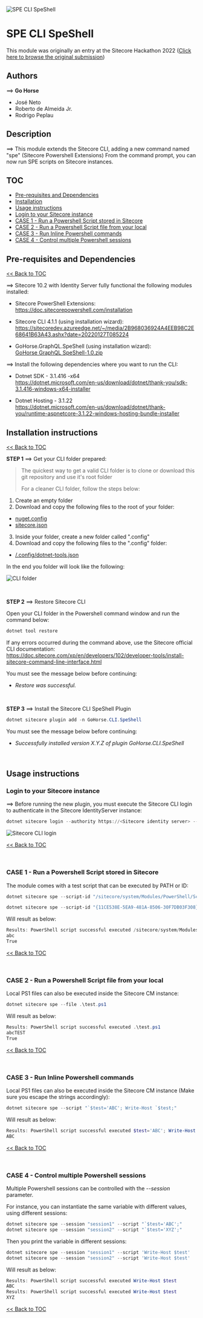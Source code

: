 ![SPE CLI SpeShell](docs/images/GoHorse%20SpeShell.png?raw=true)
# SPE CLI SpeShell

This module was originally an entry at the Sitecore Hackathon 2022 ([Click here to browse the original submission](https://github.com/Sitecore-Hackathon/2022-Go-Horse/tree/Hackathon-submission))  

## Authors
⟹ **Go Horse**
- José Neto
- Roberto de Almeida Jr.
- Rodrigo Peplau 

## Description
⟹ This module extends the Sitecore CLI, adding a new command named "spe" (Sitecore Powershell Extensions)
From the command prompt, you can now run SPE scripts on Sitecore instances.

## TOC

* [Pre-requisites and Dependencies](#pre-requisites-and-dependencies)
* [Installation](#installation-instructions)
* [Usage instructions](#usage-instructions)
* [Login to your Sitecore instance](#login-to-your-sitecore-instance)
* [CASE 1 - Run a Powershell Script stored in Sitecore](#case-1---run-a-powershell-script-stored-in-sitecore)
* [CASE 2 - Run a Powershell Script file from your local](#case-2---run-a-powershell-script-file-from-your-local)
* [CASE 3 - Run Inline Powershell commands](#case-3---run-inline-powershell-commands)
* [CASE 4 - Control multiple Powershell sessions](#case-4---control-multiple-powershell-sessions)

## Pre-requisites and Dependencies
[<< Back to TOC](#toc)

⟹ Sitecore 10.2 with Identity Server fully functional the following modules installed:

* Sitecore PowerShell Extensions:  
https://doc.sitecorepowershell.com/installation

* Sitecore CLI 4.1.1 (using installation wizard):  
https://sitecoredev.azureedge.net/~/media/2B968036924A4EEB98C2E68641B63A43.ashx?date=20220127T085224

* GoHorse.GraphQL.SpeShell (using installation wizard):  
[GoHorse GraphQL SpeShell-1.0.zip](/sc-packages/GoHorse%20GraphQL%20SpeShell-1.0.zip?raw=true)

⟹ Install the following dependencies where you want to run the CLI:

* Dotnet SDK - 3.1.416 -x64  
https://dotnet.microsoft.com/en-us/download/dotnet/thank-you/sdk-3.1.416-windows-x64-installer  

* Dotnet Hosting - 3.1.22  
https://dotnet.microsoft.com/en-us/download/dotnet/thank-you/runtime-aspnetcore-3.1.22-windows-hosting-bundle-installer

## Installation instructions
[<< Back to TOC](#toc)

**STEP 1** ⟹ Get your CLI folder prepared:

> The quickest way to get a valid CLI folder is to clone or download this git repository and use it's root folder
> 
> For a cleaner CLI folder, follow the steps below:

 1. Create an empty folder
 2. Download and copy the following files to the root of your folder:
 - [nuget.config](/nuget.config?raw=true)
 - [sitecore.json](/sitecore.json?raw=true)
 3. Inside your folder, create a new folder called ".config"
 4. Download and copy the following files to the ".config" folder: 
 - [/.config/dotnet-tools.json](/.config/dotnet-tools.json?raw=true)
 
 In the end you folder will look like the following:
 
 ![CLI folder](docs/images/CLIfolder.png?raw=true)

<br>

**STEP 2** ⟹ Restore Sitecore CLI

Open your CLI folder in the Powershell command window and run the command below:

```powershell
dotnet tool restore
```

If any errors occurred during the command above, use the Sitecore official CLI documentation:  https://doc.sitecore.com/xp/en/developers/102/developer-tools/install-sitecore-command-line-interface.html

You must see the message below before continuing:

* *Restore was successful.*

<br>

**STEP 3** ⟹ Install the Sitecore CLI SpeShell Plugin

```powershell
dotnet sitecore plugin add -n GoHorse.CLI.SpeShell
```

You must see the message below before continuing:

* *Successfully installed version X.Y.Z of plugin GoHorse.CLI.SpeShell*

<br>

## Usage instructions

### Login to your Sitecore instance

⟹ Before running the new plugin, you must execute the Sitecore CLI login to authenticate in the Sitecore IdentityServer instance:

```powershell
dotnet sitecore login --authority https://<Sitecore identity server> --cm http://<Sitecore instance> --allow-write true
```

![Sitecore CLI login](docs/images/sitecore-cli-login.png?raw=true "Sitecore CLI login")

[<< Back to TOC](#toc)

<br>

### CASE 1 - Run a Powershell Script stored in Sitecore

The module comes with a test script that can be executed by PATH or ID:

```powershell
dotnet sitecore spe --script-id "/sitecore/system/Modules/PowerShell/Script Library/GoHorse SpeShell Test Script"
```

```powershell
dotnet sitecore spe --script-id "{11CE538E-5EA9-481A-8506-30F7DB03F308}"
```

Will result as below:

```powershell
Results: PowerShell script successful executed /sitecore/system/Modules/PowerShell/Script Library/GoHorse SpeShell Test Script
abc
True
```

[<< Back to TOC](#toc)

<br>

### CASE 2 - Run a Powershell Script file from your local

Local PS1 files can also be executed inside the Sitecore CM instance:

```powershell
dotnet sitecore spe --file .\test.ps1
```

Will result as below:

```powershell
Results: PowerShell script successful executed .\test.ps1
abcTEST
True
```

[<< Back to TOC](#toc)

<br>

### CASE 3 - Run Inline Powershell commands

Local PS1 files can also be executed inside the Sitecore CM instance (Make sure you escape the strings accordingly):

```powershell
dotnet sitecore spe --script "`$test='ABC'; Write-Host `$test;"
```

Will result as below:

```powershell
Results: PowerShell script successful executed $test='ABC'; Write-Host $test;
ABC
```

[<< Back to TOC](#toc)

<br>

### CASE 4 - Control multiple Powershell sessions

Multiple Powershell sessions can be controlled with the *--session* parameter.

For instance, you can instantiate the same variable with different values, using different sessions:

```powershell
dotnet sitecore spe --session "session1" --script "`$test='ABC';"
dotnet sitecore spe --session "session2" --script "`$test='XYZ';"
```
Then you print the variable in different sessions:

```powershell
dotnet sitecore spe --session "session1" --script 'Write-Host $test'
dotnet sitecore spe --session "session2" --script 'Write-Host $test'
```

Will result as below:

```powershell
Results: PowerShell script successful executed Write-Host $test
ABC
Results: PowerShell script successful executed Write-Host $test
XYZ
```

[<< Back to TOC](#toc)

